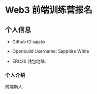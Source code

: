 # Web3 前端训练营报名

## 个人信息

* Github ID:sajakx

* Openbuild Username: Sapphire White

* ERC20 钱包地址: 

### 个人介绍

  前端新人


